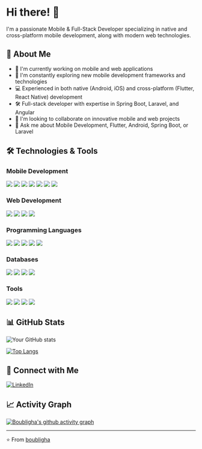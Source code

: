 # Hi there! 👋 

I'm a passionate Mobile & Full-Stack Developer specializing in native and cross-platform mobile development, along with modern web technologies.

## 🚀 About Me
- 🔭 I'm currently working on mobile and web applications
- 🌱 I'm constantly exploring new mobile development frameworks and technologies
- 💻 Experienced in both native (Android, iOS) and cross-platform (Flutter, React Native) development
- 🛠️ Full-stack developer with expertise in Spring Boot, Laravel, and Angular
- 👯 I'm looking to collaborate on innovative mobile and web projects
- 💬 Ask me about Mobile Development, Flutter, Android, Spring Boot, or Laravel

## 🛠️ Technologies & Tools
### Mobile Development
![](https://img.shields.io/badge/Android-3DDC84?style=flat&logo=android&logoColor=white)
![](https://img.shields.io/badge/Kotlin-0095D5?style=flat&logo=kotlin&logoColor=white)
![](https://img.shields.io/badge/Java-ED8B00?style=flat&logo=java&logoColor=white)
![](https://img.shields.io/badge/Flutter-02569B?style=flat&logo=flutter&logoColor=white)
![](https://img.shields.io/badge/Dart-0175C2?style=flat&logo=dart&logoColor=white)
![](https://img.shields.io/badge/React_Native-20232A?style=flat&logo=react&logoColor=61DAFB)
![](https://img.shields.io/badge/Swift-FA7343?style=flat&logo=swift&logoColor=white)

### Web Development
![](https://img.shields.io/badge/Angular-DD0031?style=flat&logo=angular&logoColor=white)
![](https://img.shields.io/badge/Spring_Boot-6DB33F?style=flat&logo=spring-boot&logoColor=white)
![](https://img.shields.io/badge/Laravel-FF2D20?style=flat&logo=laravel&logoColor=white)
![](https://img.shields.io/badge/Express.js-404D59?style=flat)

### Programming Languages
![](https://img.shields.io/badge/JavaScript-F7DF1E?style=flat&logo=javascript&logoColor=black)
![](https://img.shields.io/badge/TypeScript-007ACC?style=flat&logo=typescript&logoColor=white)
![](https://img.shields.io/badge/PHP-777BB4?style=flat&logo=php&logoColor=white)
![](https://img.shields.io/badge/Python-3776AB?style=flat&logo=python&logoColor=white)
![](https://img.shields.io/badge/C++-00599C?style=flat&logo=c%2B%2B&logoColor=white)

### Databases
![](https://img.shields.io/badge/Firebase-FFCA28?style=flat&logo=firebase&logoColor=black)
![](https://img.shields.io/badge/MySQL-4479A1?style=flat&logo=mysql&logoColor=white)
![](https://img.shields.io/badge/MongoDB-4EA94B?style=flat&logo=mongodb&logoColor=white)
![](https://img.shields.io/badge/SQLite-07405E?style=flat&logo=sqlite&logoColor=white)

### Tools
![](https://img.shields.io/badge/Git-F05032?style=flat&logo=git&logoColor=white)
![](https://img.shields.io/badge/GitHub-181717?style=flat&logo=github&logoColor=white)
![](https://img.shields.io/badge/VS_Code-007ACC?style=flat&logo=visual-studio-code&logoColor=white)
![](https://img.shields.io/badge/Android_Studio-3DDC84?style=flat&logo=android-studio&logoColor=white)

## 📊 GitHub Stats

![Your GitHub stats](https://github-readme-stats.vercel.app/api?username=boubligha&show_icons=true&theme=tokyonight)

[![Top Langs](https://github-readme-stats.vercel.app/api/top-langs/?username=boubligha&layout=compact&theme=tokyonight&langs_count=8)](https://github.com/anuraghazra/github-readme-stats)

## 🤝 Connect with Me
[![LinkedIn](https://img.shields.io/badge/LinkedIn-0077B5?style=for-the-badge&logo=linkedin&logoColor=white)](https://www.linkedin.com/in/abderrahman-boubligha-ab4772318/)

## 📈 Activity Graph
[![Boubligha's github activity graph](https://github-readme-activity-graph.vercel.app/graph?username=boubligha&theme=react-dark)](https://github.com/ashutosh00710/github-readme-activity-graph)

---
⭐️ From [boubligha](https://github.com/boubligha) 
